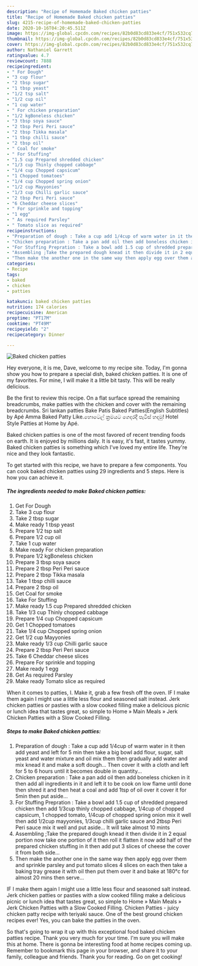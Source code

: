 ```yaml
---
description: "Recipe of Homemade Baked chicken patties"
title: "Recipe of Homemade Baked chicken patties"
slug: 4215-recipe-of-homemade-baked-chicken-patties
date: 2020-10-16T04:20:45.511Z
image: https://img-global.cpcdn.com/recipes/82b0d83cd833e4cf/751x532cq70/baked-chicken-patties-recipe-main-photo.jpg
thumbnail: https://img-global.cpcdn.com/recipes/82b0d83cd833e4cf/751x532cq70/baked-chicken-patties-recipe-main-photo.jpg
cover: https://img-global.cpcdn.com/recipes/82b0d83cd833e4cf/751x532cq70/baked-chicken-patties-recipe-main-photo.jpg
author: Nathaniel Garrett
ratingvalue: 4.7
reviewcount: 7888
recipeingredient:
- " For Dough"
- "3 cup flour"
- "2 tbsp sugar"
- "1 tbsp yeast"
- "1/2 tsp salt"
- "1/2 cup oil"
- "1 cup water"
- " For chicken preparation"
- "1/2 kgBoneless chicken"
- "3 tbsp soya sauce"
- "2 tbsp Peri Peri sauce"
- "2 tbsp Tikka masala"
- "1 tbsp chilli sauce"
- "2 tbsp oil"
- " Coal for smoke"
- " For Stuffing"
- "1.5 cup Prepared shredded chicken"
- "1/3 cup Thinly chopped cabbage"
- "1/4 cup Chopped capsicum"
- "1 Chopped tomatoes"
- "1/4 cup Chopped spring onion"
- "1/2 cup Mayyonies"
- "1/3 cup Chilli garlic sauce"
- "2 tbsp Peri Peri sauce"
- "6 Cheddar cheese slices"
- " For sprinkle and topping"
- "1 egg"
- " As required Parsley"
- " Tomato slice as required"
recipeinstructions:
- "Preparation of dough : Take a cup add 1/4cup of warm water in it then add yeast and left for 5 min then take a big bowl add flour, sugar, salt yeast and water mixture and oil mix them then gradually add water and mix knead it and make a soft dough... Then cover it with a cloth and left for 5 to 6 hours until it becomes double in quantity..."
- "Chicken preparation : Take a pan add oil then add boneless chicken in it then add all ingredients in it and left it to be cook on low flame until done then shred it and then heat a coal and add 1tsp of oil over it cover it for 5min then put aside..."
- "For Stuffing Prepration : Take a bowl add 1.5 cup of shredded prepared chicken then add 1/3cup thinly chopped cabbage, 1/4cup of chopped capsicum, 1 chopped tomato, 1/4cup of chopped spring onion mix it well then add 1/2cup mayyonies, 1/3cup chilli garlic sauce and 2tbsp Peri Peri sauce mix it well and put aside... It will take almost 10 mints"
- "Assembling ;Take the prepared dough knead it then divide it in 2 equal portion now take one portion of it then roll it flatten it now add half of the prepared chicken stuffing in it then add put 3 slices of cheese the cover it from both side..."
- "Then make the another one in the same way then apply egg over them and sprinkle parsley and put tomato slices 4 slices on each then take a baking tray grease it with oil then put them over it and bake at 180°c for almost 20 mins then serve..."
categories:
- Recipe
tags:
- baked
- chicken
- patties

katakunci: baked chicken patties 
nutrition: 174 calories
recipecuisine: American
preptime: "PT17M"
cooktime: "PT49M"
recipeyield: "2"
recipecategory: Dinner

---
```



![Baked chicken patties](https://img-global.cpcdn.com/recipes/82b0d83cd833e4cf/751x532cq70/baked-chicken-patties-recipe-main-photo.jpg)

Hey everyone, it is me, Dave, welcome to my recipe site. Today, I'm gonna show you how to prepare a special dish, baked chicken patties. It is one of my favorites. For mine, I will make it a little bit tasty. This will be really delicious.

Be the first to review this recipe. On a flat surface spread the remaining breadcrumbs, make patties with the chicken and cover with the remaining breadcrumbs. Sri lankan patties Bake Patis Baked Patties(English Subtitles) by Apé Amma Baked Patty Like.හොටෙල් ක්‍රමයට ගෙදරදී පැටිස් හදමු! Hotel Style Patties at Home by Apé.

Baked chicken patties is one of the most favored of recent trending foods on earth. It is enjoyed by millions daily. It is easy, it's fast, it tastes yummy. Baked chicken patties is something which I've loved my entire life. They're nice and they look fantastic.


To get started with this recipe, we have to prepare a few components. You can cook baked chicken patties using 29 ingredients and 5 steps. Here is how you can achieve it.

<!--inarticleads1-->

##### The ingredients needed to make Baked chicken patties:

1. Get  For Dough
1. Take 3 cup flour
1. Take 2 tbsp sugar
1. Make ready 1 tbsp yeast
1. Prepare 1/2 tsp salt
1. Prepare 1/2 cup oil
1. Take 1 cup water
1. Make ready  For chicken preparation
1. Prepare 1/2 kgBoneless chicken
1. Prepare 3 tbsp soya sauce
1. Prepare 2 tbsp Peri Peri sauce
1. Prepare 2 tbsp Tikka masala
1. Take 1 tbsp chilli sauce
1. Prepare 2 tbsp oil
1. Get  Coal for smoke
1. Take  For Stuffing
1. Make ready 1.5 cup Prepared shredded chicken
1. Take 1/3 cup Thinly chopped cabbage
1. Prepare 1/4 cup Chopped capsicum
1. Get 1 Chopped tomatoes
1. Take 1/4 cup Chopped spring onion
1. Get 1/2 cup Mayyonies
1. Make ready 1/3 cup Chilli garlic sauce
1. Prepare 2 tbsp Peri Peri sauce
1. Take 6 Cheddar cheese slices
1. Prepare  For sprinkle and topping
1. Make ready 1 egg
1. Get  As required Parsley
1. Make ready  Tomato slice as required


When it comes to patties, I. Make it, grab a few fresh off the oven. IF I make them again I might use a little less flour and seasoned salt instead. Jerk chicken patties or pasties with a slow cooked filling make a delicious picnic or lunch idea that tastes great, so simple to Home » Main Meals » Jerk Chicken Patties with a Slow Cooked Filling. 

<!--inarticleads2-->

##### Steps to make Baked chicken patties:

1. Preparation of dough : Take a cup add 1/4cup of warm water in it then add yeast and left for 5 min then take a big bowl add flour, sugar, salt yeast and water mixture and oil mix them then gradually add water and mix knead it and make a soft dough... Then cover it with a cloth and left for 5 to 6 hours until it becomes double in quantity...
1. Chicken preparation : Take a pan add oil then add boneless chicken in it then add all ingredients in it and left it to be cook on low flame until done then shred it and then heat a coal and add 1tsp of oil over it cover it for 5min then put aside...
1. For Stuffing Prepration : Take a bowl add 1.5 cup of shredded prepared chicken then add 1/3cup thinly chopped cabbage, 1/4cup of chopped capsicum, 1 chopped tomato, 1/4cup of chopped spring onion mix it well then add 1/2cup mayyonies, 1/3cup chilli garlic sauce and 2tbsp Peri Peri sauce mix it well and put aside... It will take almost 10 mints
1. Assembling ;Take the prepared dough knead it then divide it in 2 equal portion now take one portion of it then roll it flatten it now add half of the prepared chicken stuffing in it then add put 3 slices of cheese the cover it from both side...
1. Then make the another one in the same way then apply egg over them and sprinkle parsley and put tomato slices 4 slices on each then take a baking tray grease it with oil then put them over it and bake at 180°c for almost 20 mins then serve...


IF I make them again I might use a little less flour and seasoned salt instead. Jerk chicken patties or pasties with a slow cooked filling make a delicious picnic or lunch idea that tastes great, so simple to Home » Main Meals » Jerk Chicken Patties with a Slow Cooked Filling. Chicken Patties - juicy chicken patty recipe with teriyaki sauce. One of the best ground chicken recipes ever! Yes, you can bake the patties in the oven. 

So that's going to wrap it up with this exceptional food baked chicken patties recipe. Thank you very much for your time. I'm sure you will make this at home. There is gonna be interesting food at home recipes coming up. Remember to bookmark this page in your browser, and share it to your family, colleague and friends. Thank you for reading. Go on get cooking!
